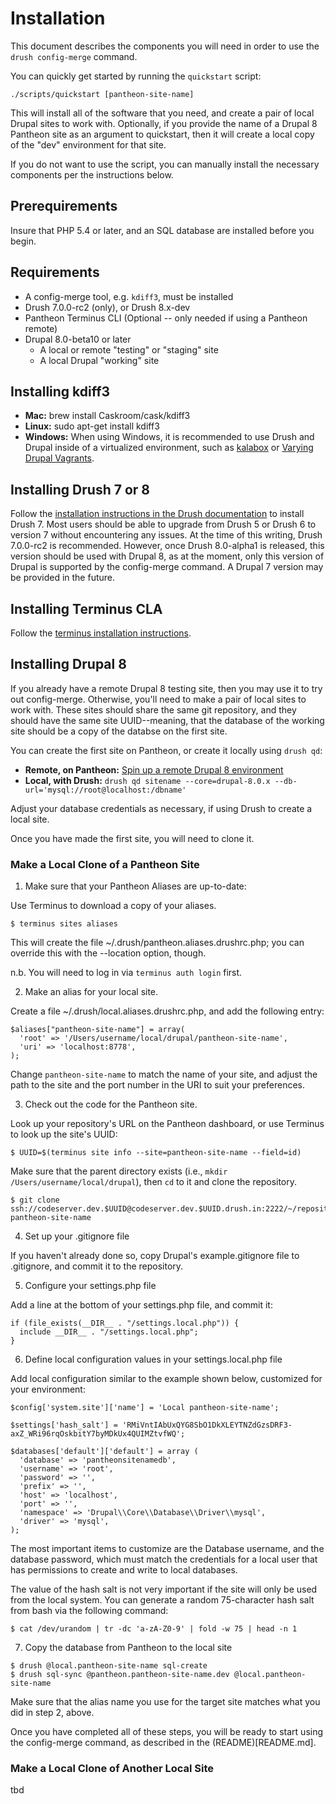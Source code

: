 # Installation

This document describes the components you will need in order to use the `drush config-merge` command.

You can quickly get started by running the `quickstart` script:
```
./scripts/quickstart [pantheon-site-name]
```
This will install all of the software that you need, and create a pair of local Drupal sites to work with.  Optionally, if you provide the name of a Drupal 8 Pantheon site as an argument to quickstart, then it will create a local copy of the "dev" environment for that site.

If you do not want to use the script, you can manually install the necessary components per the instructions below.

## Prerequirements

Insure that PHP 5.4 or later, and an SQL database are installed before you begin.

## Requirements

* A config-merge tool, e.g. `kdiff3`, must be installed
* Drush 7.0.0-rc2 (only), or Drush 8.x-dev
* Pantheon Terminus CLI (Optional -- only needed if using a Pantheon remote)
* Drupal 8.0-beta10 or later
  * A local or remote "testing" or "staging" site
  * A local Drupal "working" site

## Installing kdiff3

* **Mac:** brew install Caskroom/cask/kdiff3
* **Linux:** sudo apt-get install kdiff3
* **Windows:** When using Windows, it is recommended to use Drush and Drupal inside of a virtualized environment, such as [kalabox](http://www.kalamuna.com/products/kalabox/) or [Varying Drupal Vagrants](https://github.com/gman29/varying-drupal-vagrants/blob/master/www/vvv-hosts).

## Installing Drush 7 or 8
Follow the [installation instructions in the Drush documentation](http://docs.drush.org/en/master/install/) to install Drush 7.  Most users should be able to upgrade from Drush 5 or Drush 6 to version 7 without encountering any issues.  At the time of this writing, Drush 7.0.0-rc2 is recommended.  However, once Drush 8.0-alpha1 is released, this version should be used with Drupal 8, as at the moment, only this version of Drupal is supported by the config-merge command.  A Drupal 7 version may be provided in the future.

## Installing Terminus CLA

Follow the [terminus installation instructions](https://github.com/pantheon-systems/cli/wiki/Installation).

## Installing Drupal 8
If you already have a remote Drupal 8 testing site, then you may use it to try out config-merge.  Otherwise, you'll need to make a pair of local sites to work with.  These sites should share the same git repository, and they should have the same site UUID--meaning, that the database of the working site should be a copy of the databse on the first site.

You can create the first site on Pantheon, or create it locally using `drush qd`:

* **Remote, on Pantheon:** [Spin up a remote Drupal 8 environment](https://dashboard.pantheon.io/products/drupal8/spinup)
* **Local, with Drush:** `drush qd sitename --core=drupal-8.0.x --db-url='mysql://root@localhost:/dbname'`

Adjust your database credentials as necessary, if using Drush to create a local site.

Once you have made the first site, you will need to clone it.

### Make a Local Clone of a Pantheon Site

1. Make sure that your Pantheon Aliases are up-to-date:

Use Terminus to download a copy of your aliases.
```
$ terminus sites aliases
```
This will create the file ~/.drush/pantheon.aliases.drushrc.php; you can override this with the --location option, though.

n.b. You will need to log in via `terminus auth login` first.

2. Make an alias for your local site.

Create a file ~/.drush/local.aliases.drushrc.php, and add the following entry:
```
$aliases["pantheon-site-name"] = array(
  'root' => '/Users/username/local/drupal/pantheon-site-name',
  'uri' => 'localhost:8778',
);
```
Change `pantheon-site-name` to match the name of your site, and adjust the path to the site and the port number in the URI to suit your preferences.

3. Check out the code for the Pantheon site.

Look up your repository's URL on the Pantheon dashboard, or use Terminus to look up the site's UUID:
```
$ UUID=$(terminus site info --site=pantheon-site-name --field=id)
```
Make sure that the parent directory exists (i.e., `mkdir /Users/username/local/drupal`), then `cd` to it and clone the repository.
```
$ git clone ssh://codeserver.dev.$UUID@codeserver.dev.$UUID.drush.in:2222/~/repository.git pantheon-site-name
```

4. Set up your .gitignore file

If you haven't already done so, copy Drupal's example.gitignore file to .gitignore, and commit it to the repository.

5. Configure your settings.php file

Add a line at the bottom of your settings.php file, and commit it:

```
if (file_exists(__DIR__ . "/settings.local.php")) {
  include __DIR__ . "/settings.local.php";
}
```

6. Define local configuration values in your settings.local.php file

Add local configuration similar to the example shown below, customized for your environment:
```
$config['system.site']['name'] = 'Local pantheon-site-name';

$settings['hash_salt'] = 'RMiVntIAbUxQYG8SbO1DkXLEYTNZdGzsDRF3-axZ_WRi96rqOskbitY7byMDkUx4QUIMZtvfWQ';

$databases['default']['default'] = array (
  'database' => 'pantheonsitenamedb',
  'username' => 'root',
  'password' => '',
  'prefix' => '',
  'host' => 'localhost',
  'port' => '',
  'namespace' => 'Drupal\\Core\\Database\\Driver\\mysql',
  'driver' => 'mysql',
);
```
The most important items to customize are the Database username, and the database password, which must match the credentials for a local user that has permissions to create and write to local databases.

The value of the hash salt is not very important if the site will only be used from the local system.  You can generate a random 75-character hash salt from bash via the following command:
```
$ cat /dev/urandom | tr -dc 'a-zA-Z0-9' | fold -w 75 | head -n 1
```

7. Copy the database from Pantheon to the local site

```
$ drush @local.pantheon-site-name sql-create
$ drush sql-sync @pantheon.pantheon-site-name.dev @local.pantheon-site-name
```

Make sure that the alias name you use for the target site matches what you did in step 2, above.

Once you have completed all of these steps, you will be ready to start using the config-merge command, as described in the (README)[README.md].

### Make a Local Clone of Another Local Site

tbd
